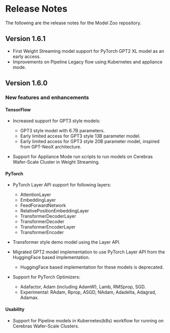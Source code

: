 # Release Notes

The following are the release notes for the Model Zoo repository.

## Version 1.6.1

- First Weight Streaming model support for PyTorch GPT2 XL model as an early access.
- Improvements on Pipeline Legacy flow using Kubernetes and appliance mode.

## Version 1.6.0

### New features and enhancements

#### TensorFlow

- Increased support for GPT3 style models:
  - GPT3 style model with 6.7B parameters.
  - Early limited access for GPT3 style 13B parameter model.
  - Early limited access for GPT3 style 20B parameter model, inspired from GPT-NeoX architecture.

- Support for Appliance Mode run scripts to run models on Cerebras Wafer-Scale Cluster in Weight Streaming.

#### PyTorch

- PyTorch Layer API support for following layers:
  - AttentionLayer
  - EmbeddingLayer
  - FeedForwardNetwork
  - RelativePositionEmbeddingLayer
  - TransformerDecoderLayer
  - TransformerDecoder
  - TransformerEncoderLayer
  - TransformerEncoder

- Transformer style demo model using the Layer API.
- Migrated GPT2 model implementation to use PyTorch Layer API from the HuggingFace based implementation.
  - HuggingFace based implementation for these models is deprecated.

- Support for PyTorch Optimizers:
  - Adafactor, Adam (including AdamW), Lamb, RMSprop, SGD.
  - Experimental: RAdam, Rprop, ASGD, NAdam, Adadelta, Adagrad, Adamax.

#### Usability

- Support for Pipeline models in Kubernetes(k8s) workflow for running on Cerebras Wafer-Scale Clusters.
